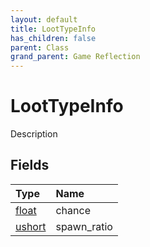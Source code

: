 ```yaml
---
layout: default
title: LootTypeInfo
has_children: false
parent: Class
grand_parent: Game Reflection
---
```

# LootTypeInfo
Description 

## Fields
| Type | Name |
|:-------------|:--------------|
| [float](/game-reflection/components/float.md) | chance |
| [ushort](/game-reflection/enums/ushort.md) | spawn_ratio |
